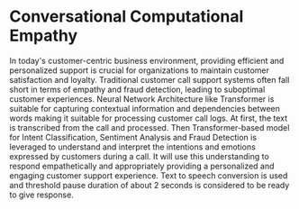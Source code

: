 # Conversational Computational Empathy

In today's customer-centric business environment, providing efficient and personalized
support is crucial for organizations to maintain customer satisfaction and loyalty.
Traditional customer call support systems often fall short in terms of empathy and fraud
detection, leading to suboptimal customer experiences. Neural Network Architecture like Transformer is suitable for capturing contextual information and dependencies between words making it suitable for processing customer call logs. At first, the text is transcribed from
the call and processed. Then Transformer-based model for Intent Classification,
Sentiment Analysis and Fraud Detection is leveraged to understand and interpret the
intentions and emotions expressed by customers during a call. It will use this
understanding to respond empathetically and appropriately providing a personalized
and engaging customer support experience. Text to speech conversion is used and
threshold pause duration of about 2 seconds is considered to be ready to give response.
